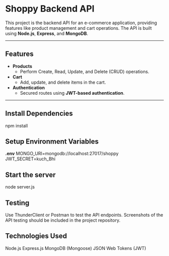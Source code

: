 # Shoppy Backend API

This project is the backend API for an e-commerce application, providing features like product management and cart operations. The API is built using **Node.js**, **Express**, and **MongoDB**.

---

## Features
- **Products**
  - Perform Create, Read, Update, and Delete (CRUD) operations.
- **Cart**
  - Add, update, and delete items in the cart.
- **Authentication**
  - Secured routes using **JWT-based authentication**.

---

## Install Dependencies
npm install

## Setup  Environment Variables
**.env**
MONGO_URI=mongodb://localhost:27017/shoppy
JWT_SECRET=kuch_Bhi

## Start the server
node server.js


## Testing
Use ThunderClient or Postman to test the API endpoints. Screenshots of the API testing should be included in the project repository.

## Technologies Used
Node.js
Express.js
MongoDB (Mongoose)
JSON Web Tokens (JWT)